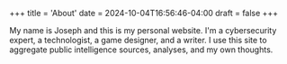 +++
title = 'About'
date = 2024-10-04T16:56:46-04:00
draft = false
+++

My name is Joseph and this is my personal website. I'm a cybersecurity expert, a technologist, a game designer, and a writer. I use this site to aggregate public intelligence sources, analyses, and my own thoughts.
